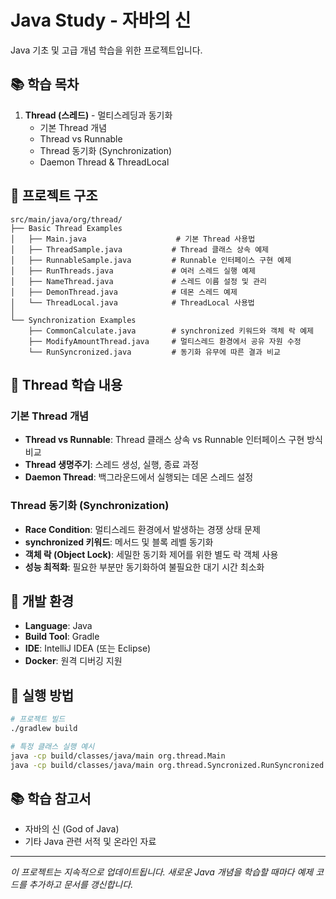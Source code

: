 # Java Study - 자바의 신

Java 기초 및 고급 개념 학습을 위한 프로젝트입니다.

## 📚 학습 목차

1. **Thread (스레드)** - 멀티스레딩과 동기화
   - 기본 Thread 개념
   - Thread vs Runnable
   - Thread 동기화 (Synchronization)
   - Daemon Thread & ThreadLocal

## 📁 프로젝트 구조

```
src/main/java/org/thread/
├── Basic Thread Examples
│   ├── Main.java                    # 기본 Thread 사용법
│   ├── ThreadSample.java           # Thread 클래스 상속 예제
│   ├── RunnableSample.java         # Runnable 인터페이스 구현 예제
│   ├── RunThreads.java             # 여러 스레드 실행 예제
│   ├── NameThread.java             # 스레드 이름 설정 및 관리
│   ├── DemonThread.java            # 데몬 스레드 예제
│   └── ThreadLocal.java            # ThreadLocal 사용법
│
└── Synchronization Examples
    ├── CommonCalculate.java        # synchronized 키워드와 객체 락 예제
    ├── ModifyAmountThread.java     # 멀티스레드 환경에서 공유 자원 수정
    └── RunSyncronized.java         # 동기화 유무에 따른 결과 비교
```

## 🧵 Thread 학습 내용

### 기본 Thread 개념
- **Thread vs Runnable**: Thread 클래스 상속 vs Runnable 인터페이스 구현 방식 비교
- **Thread 생명주기**: 스레드 생성, 실행, 종료 과정
- **Daemon Thread**: 백그라운드에서 실행되는 데몬 스레드 설정

### Thread 동기화 (Synchronization)
- **Race Condition**: 멀티스레드 환경에서 발생하는 경쟁 상태 문제
- **synchronized 키워드**: 메서드 및 블록 레벨 동기화
- **객체 락 (Object Lock)**: 세밀한 동기화 제어를 위한 별도 락 객체 사용
- **성능 최적화**: 필요한 부분만 동기화하여 불필요한 대기 시간 최소화

## 🔧 개발 환경

- **Language**: Java
- **Build Tool**: Gradle
- **IDE**: IntelliJ IDEA (또는 Eclipse)
- **Docker**: 원격 디버깅 지원

## 🚀 실행 방법

```bash
# 프로젝트 빌드
./gradlew build

# 특정 클래스 실행 예시
java -cp build/classes/java/main org.thread.Main
java -cp build/classes/java/main org.thread.Syncronized.RunSyncronized
```

## 📚 학습 참고서

- 자바의 신 (God of Java)
- 기타 Java 관련 서적 및 온라인 자료

---

*이 프로젝트는 지속적으로 업데이트됩니다. 새로운 Java 개념을 학습할 때마다 예제 코드를 추가하고 문서를 갱신합니다.*
